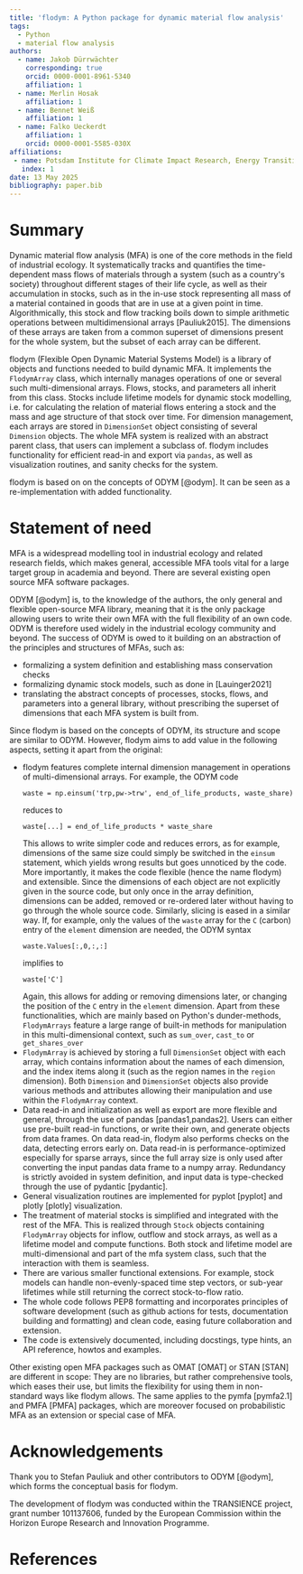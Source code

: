 ```yaml
---
title: 'flodym: A Python package for dynamic material flow analysis'
tags:
  - Python
  - material flow analysis
authors:
  - name: Jakob Dürrwächter
    corresponding: true
    orcid: 0000-0001-8961-5340
    affiliation: 1
  - name: Merlin Hosak
    affiliation: 1
  - name: Bennet Weiß
    affiliation: 1
  - name: Falko Ueckerdt
    affiliation: 1
    orcid: 0000-0001-5585-030X
affiliations:
 - name: Potsdam Institute for Climate Impact Research, Energy Transition Lab, Potsdam, Germany
   index: 1
date: 13 May 2025
bibliography: paper.bib
---
```


# Summary

Dynamic material flow analysis (MFA) is one of the core methods in the field of industrial ecology. It systematically tracks and quantifies the time-dependent mass flows of materials through a system (such as a country's society) throughout different stages of their life cycle, as well as their accumulation in stocks, such as in the in-use stock representing all mass of a material contained in goods that are in use at a given point in time. Algorithmically, this stock and flow tracking boils down to simple arithmetic operations between multidimensional arrays [Pauliuk2015]. The dimensions of these arrays are taken from a common superset of dimensions present for the whole system, but the subset of each array can be different.

flodym (Flexible Open Dynamic Material Systems Model) is a library of objects and functions needed to build dynamic MFA. It implements the `FlodymArray` class, which internally manages operations of one or several such multi-dimensional arrays. Flows, stocks, and parameters all inherit from this class. Stocks include lifetime models for dynamic stock modelling, i.e. for calculating the relation of material flows entering a stock and the mass and age structure of that stock over time. For dimension management, each arrays are stored in `DimensionSet` object consisting of several `Dimension` objects. The whole MFA system is realized with an abstract parent class, that users can implement a subclass of. flodym includes functionality for efficient read-in and export via `pandas`, as well as visualization routines, and sanity checks for the system.

flodym is based on on the concepts of ODYM [@odym]. It can be seen as a re-implementation with added functionality.

# Statement of need

MFA is a widespread modelling tool in industrial ecology and related research fields, which makes general, accessible MFA tools vital for a large target group in academia and beyond. There are several existing open source MFA software packages.

ODYM [@odym] is, to the knowledge of the authors, the only general and flexible open-source MFA library, meaning that it is the only package allowing users to write their own MFA with the full flexibility of an own code. ODYM is therefore used widely in the industrial ecology community and beyond. The success of ODYM is owed to it building on an abstraction of the principles and structures of MFAs, such as:
- formalizing a system definition and establishing mass conservation checks
- formalizing dynamic stock models, such as done in [Lauinger2021]
- translating the abstract concepts of processes, stocks, flows, and parameters into a general library, without prescribing the superset of dimensions that each MFA system is built from.

Since flodym is based on the concepts of ODYM, its structure and scope are similar to ODYM. However, flodym aims to add value in the following aspects, setting it apart from the original:
- flodym features complete internal dimension management in operations of multi-dimensional arrays. For example, the ODYM code
  ```
  waste = np.einsum('trp,pw->trw', end_of_life_products, waste_share)
  ```
  reduces to
  ```
  waste[...] = end_of_life_products * waste_share
  ```
  This allows to write simpler code and reduces errors, as for example, dimensions of the same size could simply be switched in the `einsum` statement, which yields wrong results but goes unnoticed by the code. More importantly, it makes the code flexible (hence the name flodym) and extensible. Since the dimensions of each object are not explicitly given in the source code, but only once in the array definition, dimensions can be added, removed or re-ordered later without having to go through the whole source code. Similarly, slicing is eased in a similar way. If, for example, only the values of the `waste` array for the `C` (carbon) entry of the `element` dimension are needed, the ODYM syntax
  ```
  waste.Values[:,0,:,:]
  ```
  implifies to
  ```
  waste['C']
  ```
  Again, this allows for adding or removing dimensions later, or changing the position of the `C` entry in the `element` dimension.
  Apart from these functionalities, which are mainly based on Python's dunder-methods, `FlodymArrays` feature a large range of built-in methods for manipulation in this multi-dimensional context, such as `sum_over`, `cast_to` or `get_shares_over`
- `FlodymArray` is achieved by storing a full `DimensionSet` object with each array, which contains information about the names of each dimension, and the index items along it (such as the region names in the `region` dimension). Both `Dimension` and `DimensionSet` objects also provide various methods and attributes allowing their manipulation and use within the `FlodymArray` context.
- Data read-in and initialization as well as export are more flexible and general, through the use of pandas [pandas1,pandas2]. Users can either use pre-built read-in functions, or write their own, and generate objects from data frames. On data read-in, flodym also performs checks on the data, detecting errors early on. Data read-in is performance-optimized especially for sparse arrays, since the full array size is only used after converting the input pandas data frame to a numpy array. Redundancy is strictly avoided in system definition, and input data is type-checked through the use of pydantic [pydantic].
- General visualization routines are implemented for pyplot [pyplot] and plotly [plotly] visualization.
- The treatment of material stocks is simplified and integrated with the rest of the MFA. This is realized through `Stock` objects containing `FlodymArray` objects for inflow, outflow and stock arrays, as well as a lifetime model and compute functions. Both stock and lifetime model are multi-dimensional and part of the mfa system class, such that the interaction with them is seamless.
- There are various smaller functional extensions. For example, stock models can handle non-evenly-spaced time step vectors, or sub-year lifetimes while still returning the correct stock-to-flow ratio.
- The whole code follows PEP8 formatting and incorporates principles of software development (such as github actions for tests, documentation building and formatting) and clean code, easing future collaboration and extension.
- The code is extensively documented, including docstings, type hints, an API reference, howtos and examples.

Other existing open MFA packages such as OMAT [OMAT] or STAN [STAN] are different in scope: They are no libraries, but rather comprehensive tools, which eases their use, but limits the flexibility for using them in non-standard ways like flodym allows. The same applies to the pymfa [pymfa2.1] and PMFA [PMFA] packages, which are moreover focused on probabilistic MFA as an extension or special case of MFA.

# Acknowledgements

Thank you to Stefan Pauliuk and other contributors to ODYM [@odym], which forms the conceptual basis for flodym.

The development of flodym was conducted within the TRANSIENCE project, grant number 101137606, funded by the European Commission within the Horizon Europe Research and Innovation Programme.


# References
